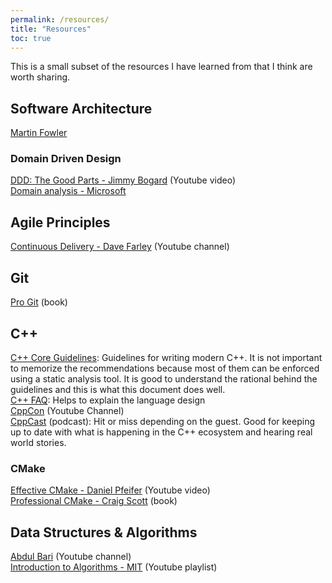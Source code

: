 ```yaml
---
permalink: /resources/
title: "Resources"
toc: true
---
```


This is a small subset of the resources I have learned from that I think are worth sharing.

## Software Architecture

[Martin Fowler](https://martinfowler.com/architecture/)

### Domain Driven Design

[DDD: The Good Parts - Jimmy Bogard](https://www.youtube.com/watch?v=U6CeaA-Phqo) (Youtube video)  
[Domain analysis - Microsoft](https://docs.microsoft.com/en-us/azure/architecture/microservices/model/domain-analysis)

## Agile Principles

[Continuous Delivery - Dave Farley](https://www.youtube.com/c/ContinuousDelivery/videos?view=0&sort=p&flow=grid) (Youtube channel)

## Git

[Pro Git](https://git-scm.com/book/en/v2) (book)

## C++

[C++ Core Guidelines](https://isocpp.github.io/CppCoreGuidelines/CppCoreGuidelines): Guidelines for writing modern C++. It is not important to memorize the recommendations because most of them can be enforced using a static analysis tool. It is good to understand the rational behind the guidelines and this is what this document does well.  
[C++ FAQ](https://isocpp.org/faq): Helps to explain the language design  
[CppCon](https://www.youtube.com/user/CppCon/videos?view=0&sort=p&flow=grid) (Youtube Channel)  
[CppCast](https://open.spotify.com/show/3NPVzS05lvJLv3ovgF3OAP) (podcast): Hit or miss depending on the guest. Good for keeping up to date with what is happening in the C++ ecosystem and hearing real world stories.

### CMake

[Effective CMake - Daniel Pfeifer](https://www.youtube.com/watch?v=bsXLMQ6WgIk) (Youtube video)  
[Professional CMake - Craig Scott](https://crascit.com/professional-cmake) (book)

## Data Structures & Algorithms

[Abdul Bari](https://www.youtube.com/channel/UCZCFT11CWBi3MHNlGf019nw/videos?view=0&sort=p&flow=grid) (Youtube channel)  
[Introduction to Algorithms - MIT](https://www.youtube.com/watch?v=HtSuA80QTyo&list=PLUl4u3cNGP61Oq3tWYp6V_F-5jb5L2iHb) (Youtube playlist)
